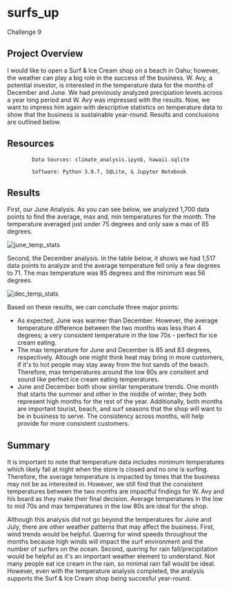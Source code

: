 # surfs_up
  Challenge 9

## Project Overview
I would like to open a Surf & Ice Cream shop on a beach in Oahu; however, the weather can play a big role in the success of the business. W. Avy, a potential investor, is interested in the temperature data for the months of December and June. We had previously analyzed precipiation levels across a year long period and W. Avy was impressed with the results. Now, we want to impress him again with descriptive statistics on temperature data to show that the business is sustainable year-round. Results and conclusions are outlined below.

## Resources
            Data Sources: climate_analysis.ipynb, hawaii.sqlite
            
            Software: Python 3.9.7, SQLite, & Jupyter Notebook
## Results
First, our June Analysis. As you can see below, we analyzed 1,700 data points to find the average, max and, min temperatures for the month. The temperature averaged just under 75 degrees and only saw a max of 85 degrees. 

![june_temp_stats](https://user-images.githubusercontent.com/96352625/156905717-07a7987d-83ba-4a59-8313-605f32af66a1.png)

Second, the December analysis. In the table below, it shows we had 1,517 data points to analyze and the average temperature fell only a few degrees to 71. The max temperature was 85 degrees and the minimum was 56 degrees. 

![dec_temp_stats](https://user-images.githubusercontent.com/96352625/156905722-6db67cfb-fe53-4e35-981a-9a19275c5b64.png)

Based on these results, we can conclude three major points:
* As expected, June was warmer than December. However, the average temperature difference between the two months was less than 4 degrees; a very consistent temperature in the low 70s - perfect for ice cream eating.
* The max temperature for June and December is 85 and 83 degrees, respectively. Altough one might think heat may bring in more customers, if it's to hot people may stay away from the hot sands of the beach. Therefore, max temperatures around the low 80s are consitent and sound like perfect ice cream eating temperatures. 
* June and December both show similar temperature trends. One month that starts the summer and other in the middle of winter; they both represent high months for the rest of the year. Additionally, both months are important tourist, beach, and surf seasons that the shop will want to be in business to serve. The consistency across months, will help provide for more consistent customers. 

## Summary
It is important to note that temperature data includes minimum temperatures which likely fall at night when the store is closed and no one is surfing. Therefore, the average temperature is impacted by times that the business may not be as interested in. However, we still find that the consistent temperatures between the two months are impactful findings for W. Avy and his board as they make their final decision. Average temperatures in the low to mid 70s and max temperatures in the low 80s are ideal for the shop.

Although this analysis did not go beyond the temperatures for June and July, there are other weather patterns that may affect the business. First, wind trends would be helpful. Quering for wind speeds throughout the months because high winds will impact the surf environment and the number of surfers on the ocean. Second, quering for rain fall/precipitation would be helpful as it's an important weather element to understand. Not many people eat ice cream in the rain, so minimal rain fall would be ideal. However, even with the temperature analysis completed, the analysis supports the Surf & Ice Cream shop being succesful year-round.
